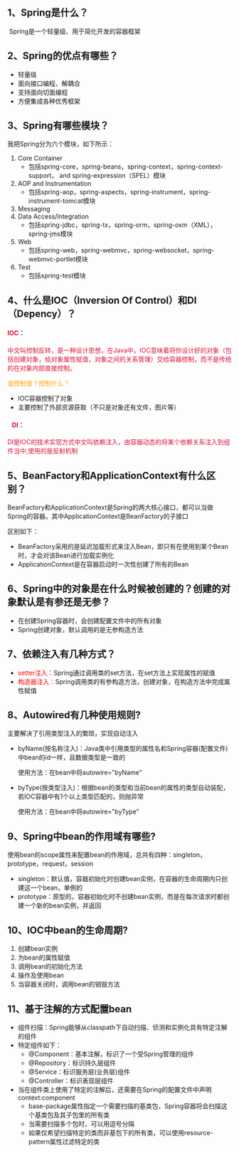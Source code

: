 ## 1、Spring是什么？

​	Spring是一个轻量级、用于简化开发的容器框架

## 2、Spring的优点有哪些？

- 轻量级
- 面向接口编程、解耦合
- 支持面向切面编程
- 方便集成各种优秀框架

## 3、Spring有哪些模块？

我把Spring分为六个模块，如下所示：

1. Core Container
   - 包括spring-core，spring-beans，spring-context，spring-context-support， and spring-expression（SPEL）模块
2. AOP and Instrumentation
   - 包括spring-aop，spring-aspects，spring-instrument，spring-instrument-tomcat模块
3. Messaging
4. Data Access/Integration
   - 包括spring-jdbc，spring-tx，spring-orm，spring-oxm（XML），spring-jms模块
5. Web
   - 包括spring-web，spring-webmvc，spring-websocket，spring-webmvc-portlet模块
6. Test
   - 包括spring-test模块

## 4、什么是IOC（Inversion Of Control）和DI（Depency）？

#### <span style='color:#DC143C'>IOC：</span>

​		<span style='color:#DC143C'>中文叫控制反转，是一种设计思想，在Java中，IOC意味着将你设计好的对象（包括创建对象，给对象属性赋值，对象之间的关系管理）交给容器控制，而不是传统的在对象内部直接控制。</span>

<span style='color:Orange'>谁控制谁？控制什么？</span> 

- IOC容器控制了对象
- 主要控制了外部资源获取（不只是对象还有文件，图片等）

#### <span style='color:#DC143C'>   DI：</span>

​		<span style='color:#DC143C'>DI是IOC的技术实现方式中文叫依赖注入，由容器动态的将某个依赖关系注入到组件当中,使用的是反射机制</span>

## 5、BeanFactory和ApplicationContext有什么区别？

BeanFactory和ApplicationContext是Spring的两大核心接口，都可以当做Spring的容器。其中ApplicationContext是BeanFactory的子接口

区别如下：

- BeanFactory采用的是延迟加载形式来注入Bean，即只有在使用到某个Bean时，才会对该Bean进行加载实例化
- ApplicationContext是在容器启动时一次性创建了所有的Bean

## 6、Spring中的对象是在什么时候被创建的？创建的对象默认是有参还是无参？

- 在创建Spring容器时，会创建配置文件中的所有对象
- Spring创建对象，默认调用的是无参构造方法

## 7、依赖注入有几种方式？

- <span style='color:red'>setter注入：</span>Spring通过调用类的set方法，在set方法上实现属性的赋值
- <span style='color:red'>构造器注入：</span>Spring调用类的有参构造方法，创建对象，在构造方法中完成属性赋值

## 8、Autowired有几种使用规则?

主要解决了引用类型注入的繁琐，实现自动注入

- byName(按名称注入)：Java类中引用类型的属性名和Spring容器(配置文件)中bean的id一样，且数据类型是一致的

  使用方法：在bean中将autowire="byName"

- byType(按类型注入)：根据bean的类型和当前bean的属性的类型自动装配，若IOC容器中有1个以上类型匹配的，则抛异常

  使用方法：在bean中将autowire="byType"

## 9、Spring中bean的作用域有哪些?

使用bean的scope属性来配置bean的作用域，总共有四种：singleton，prototype，request，session

- singleton：默认值，容器初始化时创建bean实例，在容器的生命周期内只创建这一个bean，单例的
- prototype：原型的，容器初始化时不创建bean实例，而是在每次请求时都创建一个新的bean实例，并返回

## 10、IOC中bean的生命周期?

1. 创建bean实例
2. 为bean的属性赋值
3. 调用bean的初始化方法
4. 操作及使用bean
5. 当容器关闭时，调用bean的销毁方法

## 11、基于注解的方式配置bean

- 组件扫描：Spring能够从classpath下自动扫描、侦测和实例化具有特定注解的组件
- 特定组件如下：
  - @Component：基本注解，标识了一个受Spring管理的组件
  - @Repository：标识持久层组件
  - @Service：标识服务层(业务层)组件
  - @Controller：标识表现层组件
- 当在组件类上使用了特定的注解后，还需要在Spring的配置文件中声明context:component
  - base-package属性指定一个需要扫描的基类包，Spring容器将会扫描这个基类包及其子包里的所有类
  - 当需要扫描多个包时，可以用逗号分隔
  - 如果仅希望扫描特定的类而非基包下的所有类，可以使用resource-pattern属性过滤特定的类
